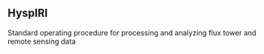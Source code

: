 ## HyspIRI

Standard operating procedure for processing and analyzing flux tower and remote sensing data 